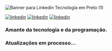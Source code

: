
![Banner para Linkedin Tecnologia em Preto (1)](https://github.com/SaymonPZ/SaymonPZ/assets/96018720/e9ae61ed-5667-4186-a9ae-2dc404a4d166)

[![linkedin](https://img.shields.io/badge/LinkedIn-0077B5?style=for-the-badge&logo=linkedin&logoColor=white)](https://www.linkedin.com/in/saymon-de-espindola-inácio-693248202/)
[![linkedin](https://img.shields.io/badge/Instagram-E4405F?style=for-the-badge&logo=instagram&logoColor=white)](https://www.instagram.com/saymon_e.i/)
[![linkedin](https://img.shields.io/badge/Gmail-D14836?style=for-the-badge&logo=gmail&logoColor=white)](mailto:saymon.espindola@gmail.com)

### Amante da tecnologia e da programação.

### Atualizações em processo...

